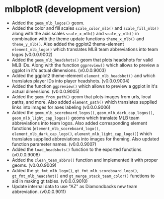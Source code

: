 # mlbplotR (development version)

* Added the `geom_mlb_logos()` geom.
* Added the color and fill scales `scale_color_mlb()` and `scale_fill_mlb()` along with the axis scales `scale_x_mlb()` and `scale_y_mlb()` in combination with the theme update functions `theme_x_mlb()` and `theme_y_mlb()`. Also added the ggplot2 theme-element `element_mlb_logo()` which translates MLB team abbreviations into team logos (v0.0.0.9002)
* Added the `geom_mlb_headshots()` geom that plots headshots for valid MLB IDs. Along with the function `ggpreview()` which allows to preview a ggplot in it's actual dimensions. (v0.0.0.9003)
* Added the ggplot2 theme-element `element_mlb_headshot()` and  which translates player IDs into player headshots. (v0.0.0.9004)
* Added the function `ggpreview()` which allows to preview a ggplot in it's actual dimensions. (v0.0.0.9005)
* Added the `geom_from_path()` geom that plots images from urls, local paths, and more. Also added `element_path()` which translates supplied links into images for axes labeling (v0.0.0.9006)
* Added the `geom_mlb_scoreboard_logos()`, `geom_mlb_dark_cap_logos()`, `geom_mlb_light_cap_logos()` geoms which translate MLB team abbreviations into team logos. Also added corresponding element functions (`element_mlb_scoreboard_logo()`, `element_mlb_dark_cap_logo()`, `element_mlb_light_cap_logo()`) which translates supplied abbreviations into images for theming. Also updated function parameter names. (v0.0.0.9007)
* Added the `load_headshots()` function to the exported functions. (v0.0.0.9008)
* Added the `clean_team_abbrs()` function and implemented it with proper geoms. (v0.0.0.9009)
* Added the `gt_fmt_mlb_logo()`, `gt_fmt_mlb_scoreboard_logo()`, `gt_fmt_mlb_headshot()` and `gt_merge_stack_team_color()` functions to aid in making gt tables. (v0.0.0.9010)
* Update internal data to use "AZ" as Diamondbacks new team abbreviation. (v0.0.0.9011)

